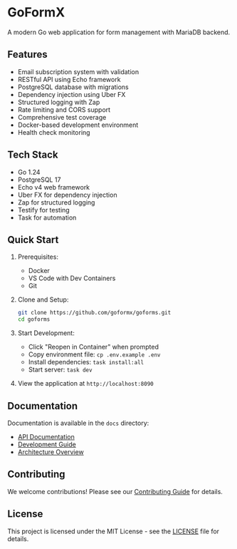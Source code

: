 # GoFormX

A modern Go web application for form management with MariaDB backend.

## Features

- Email subscription system with validation
- RESTful API using Echo framework
- PostgreSQL database with migrations
- Dependency injection using Uber FX
- Structured logging with Zap
- Rate limiting and CORS support
- Comprehensive test coverage
- Docker-based development environment
- Health check monitoring

## Tech Stack

- Go 1.24
- PostgreSQL 17
- Echo v4 web framework
- Uber FX for dependency injection
- Zap for structured logging
- Testify for testing
- Task for automation

## Quick Start

1. Prerequisites:
   - Docker
   - VS Code with Dev Containers
   - Git

2. Clone and Setup:
   ```bash
   git clone https://github.com/goformx/goforms.git
   cd goforms
   ```

3. Start Development:
   - Click "Reopen in Container" when prompted
   - Copy environment file: `cp .env.example .env`
   - Install dependencies: `task install:all`
   - Start server: `task dev`

4. View the application at `http://localhost:8090`

## Documentation

Documentation is available in the `docs` directory:
- [API Documentation](docs/api/README.md)
- [Development Guide](docs/development/README.md)
- [Architecture Overview](docs/architecture/README.md)

## Contributing

We welcome contributions! Please see our [Contributing Guide](docs/development/README.md#git-workflow) for details.

## License

This project is licensed under the MIT License - see the [LICENSE](LICENSE) file for details.
